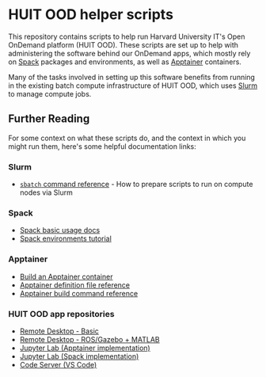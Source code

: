# HUIT OOD helper scripts

This repository contains scripts to help run Harvard University IT's Open OnDemand platform (HUIT OOD). These scripts are set up to help with administering the software behind our OnDemand apps, which mostly rely on [Spack](https://spack.io/) packages and environments, as well as [Apptainer](https://apptainer.org/) containers.

Many of the tasks involved in setting up this software benefits from running in the existing batch compute infrastructure of HUIT OOD, which uses [Slurm](https://slurm.schedmd.com/) to manage compute jobs.

## Further Reading

For some context on what these scripts do, and the context in which you might run them, here's some helpful documentation links:

### Slurm
- [`sbatch` command reference]() - How to prepare scripts to run on compute nodes via Slurm

### Spack
- [Spack basic usage docs](https://spack.readthedocs.io/en/latest/basic_usage.html)
- [Spack environments tutorial](https://spack-tutorial.readthedocs.io/en/latest/tutorial_environments.html)

### Apptainer
- [Build an Apptainer container](https://apptainer.org/docs/user/main/build_a_container.html)
- [Apptainer definition file reference](https://apptainer.org/docs/user/main/definition_files.html)
- [Apptainer build command reference](https://apptainer.org/docs/user/main/cli/apptainer_build.html)

### HUIT OOD app repositories
- [Remote Desktop - Basic](https://github.com/Harvard-ATG/ood-remote-desktop)
- [Remote Desktop - ROS/Gazebo + MATLAB](https://github.com/Harvard-ATG/ood-remote-desktop-rosgazebo)
- [Jupyter Lab (Apptainer implementation)](https://github.com/Harvard-ATG/ood-jupyterlab-apptainer)
- [Jupyter Lab (Spack implementation)](https://github.com/Harvard-ATG/ood-jupyterlab-spack)
- [Code Server (VS Code)](https://github.com/Harvard-ATG/bc_osc_codeserver)
